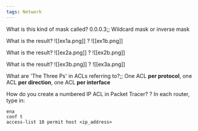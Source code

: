 ```yaml
---
tags: Network
---
```


What is this kind of mask called? 0.0.0.3;; Wildcard mask or inverse mask

What is the result?
![[ex1a.png]]
?
![[ex1b.png]]

What is the result?
![[ex2a.png]]
?
![[ex2b.png]]

What is the result?
![[ex3b.png]]
?
![[ex3a.png]]

What are 'The Three Ps' in ACLs referring to?;; One ACL **per protocol**, one ACL **per direction**, one ACL **per interface**

How do you create a numbered IP ACL in Packet Tracer?
?
In each router, type in:
```
ena 
conf t
access-list 10 permit host <ip_address>
```
